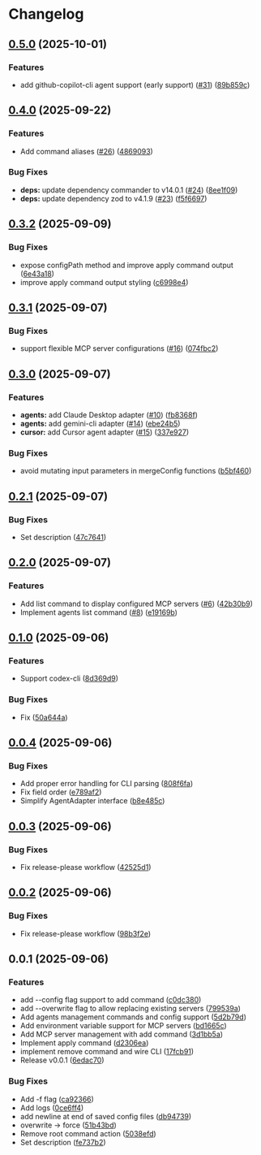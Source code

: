 # Changelog

## [0.5.0](https://github.com/koki-develop/mmcp/compare/v0.4.0...v0.5.0) (2025-10-01)


### Features

* add github-copilot-cli agent support (early support) ([#31](https://github.com/koki-develop/mmcp/issues/31)) ([89b859c](https://github.com/koki-develop/mmcp/commit/89b859cb67f9bb781b772565bdf5f9a2f398d3d7))

## [0.4.0](https://github.com/koki-develop/mmcp/compare/v0.3.2...v0.4.0) (2025-09-22)


### Features

* Add command aliases ([#26](https://github.com/koki-develop/mmcp/issues/26)) ([4869093](https://github.com/koki-develop/mmcp/commit/4869093ccc2446526d477387ea016d665d6fdbbc))


### Bug Fixes

* **deps:** update dependency commander to v14.0.1 ([#24](https://github.com/koki-develop/mmcp/issues/24)) ([8ee1f09](https://github.com/koki-develop/mmcp/commit/8ee1f09ad6f634a0d77d74e73fde596174ac8214))
* **deps:** update dependency zod to v4.1.9 ([#23](https://github.com/koki-develop/mmcp/issues/23)) ([f5f6697](https://github.com/koki-develop/mmcp/commit/f5f6697ce6cec0b2a999989b3f5e11b5efbd7a14))

## [0.3.2](https://github.com/koki-develop/mmcp/compare/v0.3.1...v0.3.2) (2025-09-09)


### Bug Fixes

* expose configPath method and improve apply command output ([6e43a18](https://github.com/koki-develop/mmcp/commit/6e43a18e72ee2a364ac6216ea64a00a6ecf1f5ad))
* improve apply command output styling ([c6998e4](https://github.com/koki-develop/mmcp/commit/c6998e43599a3237e1958497dfb7328f8925c3da))

## [0.3.1](https://github.com/koki-develop/mmcp/compare/v0.3.0...v0.3.1) (2025-09-07)


### Bug Fixes

* support flexible MCP server configurations ([#16](https://github.com/koki-develop/mmcp/issues/16)) ([074fbc2](https://github.com/koki-develop/mmcp/commit/074fbc232400b5fbc940fc4a016712e8127e0e94))

## [0.3.0](https://github.com/koki-develop/mmcp/compare/v0.2.1...v0.3.0) (2025-09-07)


### Features

* **agents:** add Claude Desktop adapter ([#10](https://github.com/koki-develop/mmcp/issues/10)) ([fb8368f](https://github.com/koki-develop/mmcp/commit/fb8368f558d7e248fae0345eef9409ec114692fd))
* **agents:** add gemini-cli adapter ([#14](https://github.com/koki-develop/mmcp/issues/14)) ([ebe24b5](https://github.com/koki-develop/mmcp/commit/ebe24b519e564e756fc7039f53bdb5c9488a3a1d))
* **cursor:** add Cursor agent adapter ([#15](https://github.com/koki-develop/mmcp/issues/15)) ([337e927](https://github.com/koki-develop/mmcp/commit/337e92747ea80a099dd9a69f0dbdc8e9895cbd3e))


### Bug Fixes

* avoid mutating input parameters in mergeConfig functions ([b5bf460](https://github.com/koki-develop/mmcp/commit/b5bf4606f02cd3d99126ece27c95a568ca3884a5))

## [0.2.1](https://github.com/koki-develop/mmcp/compare/v0.2.0...v0.2.1) (2025-09-07)


### Bug Fixes

* Set description ([47c7641](https://github.com/koki-develop/mmcp/commit/47c764136f9f98c0a2103aac518e31cbe769b045))

## [0.2.0](https://github.com/koki-develop/mmcp/compare/v0.1.0...v0.2.0) (2025-09-07)


### Features

* Add list command to display configured MCP servers ([#6](https://github.com/koki-develop/mmcp/issues/6)) ([42b30b9](https://github.com/koki-develop/mmcp/commit/42b30b9d3aa10c1150b1164b603cb01e6c8bae31))
* Implement agents list command ([#8](https://github.com/koki-develop/mmcp/issues/8)) ([e19169b](https://github.com/koki-develop/mmcp/commit/e19169bfca27f5a55f532fa181720daa141c55ea))

## [0.1.0](https://github.com/koki-develop/mmcp/compare/v0.0.4...v0.1.0) (2025-09-06)


### Features

* Support codex-cli ([8d369d9](https://github.com/koki-develop/mmcp/commit/8d369d9c5139c298ec098eb95cc7bedc2968ec1c))


### Bug Fixes

* Fix ([50a644a](https://github.com/koki-develop/mmcp/commit/50a644a3a8e44207e4258b9765535a7f2ec0f0ac))

## [0.0.4](https://github.com/koki-develop/mmcp/compare/v0.0.3...v0.0.4) (2025-09-06)


### Bug Fixes

* Add proper error handling for CLI parsing ([808f6fa](https://github.com/koki-develop/mmcp/commit/808f6fa2e36ac2af3acb36ecc5d92cbb6f42a5ea))
* Fix field order ([e789af2](https://github.com/koki-develop/mmcp/commit/e789af2109a7e1ae0dfd61807e1904060efedd8a))
* Simplify AgentAdapter interface ([b8e485c](https://github.com/koki-develop/mmcp/commit/b8e485ca8932a7ddda4fa37de0e221c086f1c501))

## [0.0.3](https://github.com/koki-develop/mmcp/compare/v0.0.2...v0.0.3) (2025-09-06)


### Bug Fixes

* Fix release-please workflow ([42525d1](https://github.com/koki-develop/mmcp/commit/42525d1e1c503dffa0eac7d77ad2722935f83db7))

## [0.0.2](https://github.com/koki-develop/mmcp/compare/v0.0.1...v0.0.2) (2025-09-06)


### Bug Fixes

* Fix release-please workflow ([98b3f2e](https://github.com/koki-develop/mmcp/commit/98b3f2e044e77c2f90024cbef3e06a136495346d))

## 0.0.1 (2025-09-06)


### Features

* add --config flag support to add command ([c0dc380](https://github.com/koki-develop/mmcp/commit/c0dc3804af22fccb4c6a4c3439a9ddc47a58fa6e))
* add --overwrite flag to allow replacing existing servers ([799539a](https://github.com/koki-develop/mmcp/commit/799539ac753b3f7b18330f86e8c507a69c5ee656))
* Add agents management commands and config support ([5d2b79d](https://github.com/koki-develop/mmcp/commit/5d2b79df772f9b4e7de5035778c0635b55159fbe))
* Add environment variable support for MCP servers ([bd1665c](https://github.com/koki-develop/mmcp/commit/bd1665c8cbdb974dd8a8550ffc6bbcf80423b02a))
* Add MCP server management with add command ([3d1bb5a](https://github.com/koki-develop/mmcp/commit/3d1bb5afd54d3191f1627a25b0e55be106f7a287))
* Implement apply command ([d2306ea](https://github.com/koki-develop/mmcp/commit/d2306eaefd094c582fe700265136186e55e090e2))
* implement remove command and wire CLI ([17fcb91](https://github.com/koki-develop/mmcp/commit/17fcb912d215291c2a1028b384a85529e9b4a7fa))
* Release v0.0.1 ([6edac70](https://github.com/koki-develop/mmcp/commit/6edac70fd4b43691e4b594e9c0c18b073466521a))


### Bug Fixes

* Add -f flag ([ca92366](https://github.com/koki-develop/mmcp/commit/ca92366eac8bad72a4b15c44f32e7bfceeeb6a6c))
* Add logs ([0ce6ff4](https://github.com/koki-develop/mmcp/commit/0ce6ff4e2a8e4ee07af981c5cb889dce18cb9158))
* add newline at end of saved config files ([db94739](https://github.com/koki-develop/mmcp/commit/db94739e57ab982cfe676b96fe33bb86c1830950))
* overwrite -&gt; force ([51b43bd](https://github.com/koki-develop/mmcp/commit/51b43bd61c634f2728f8a8a54a2d12fa5da8c42a))
* Remove root command action ([5038efd](https://github.com/koki-develop/mmcp/commit/5038efde4ce3aea422d6263288591a97c728c883))
* Set description ([fe737b2](https://github.com/koki-develop/mmcp/commit/fe737b293972d23f62112dc64abc4b092ba195fe))
